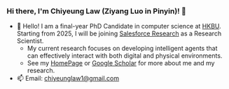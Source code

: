 ### Hi there, I'm Chiyeung Law (Ziyang Luo in Pinyin)! 👋

- 🔭 Hello! I am a final-year PhD Candidate in computer science at [HKBU](https://www.hkbu.edu.hk/). Starting from 2025, I will be joining [Salesforce Research](https://www.salesforceairesearch.com/) as a Research Scientist.
  - My current research focuses on developing intelligent agents that can effectively interact with both digital and physical environments.
  - See my [HomePage](https://chiyeunglaw.github.io/) or [Google Scholar](https://scholar.google.com/citations?hl=en&user=VI8NeJEAAAAJ&scilu=&scisig=AMD79ooAAAAAYMxBgnK7-PSdKhN-kFGySA7spa0QvNeW&gmla=AJsN-F4V5zVUeu6rTTWvE8PpY6M4iw95YCKPXt5NWqsXf5IciUgulOtAZOnsaDhSAH_lVmNmjwT2_cC7zWB6CRW5VTa5SGglj22ioALIJecqjCQTc7Bg6gc&sciund=10080338056986852116) for more about me and my research.
- 📫 Email: [chiyeunglaw1@gmail.com](mailto:chiyeunglaw1@gmail.com)
